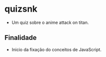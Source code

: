 # quizsnk
* Um quiz sobre o anime attack on titan.
## Finalidade
* Inicio da fixação do conceitos de JavaScript.
